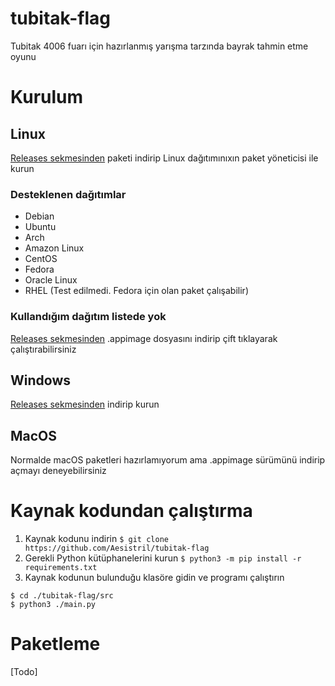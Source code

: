# tubitak-flag
Tubitak 4006 fuarı için hazırlanmış yarışma tarzında bayrak tahmin etme oyunu

# Kurulum
## Linux
[Releases sekmesinden](https://github.com/Aesistril/tubitak-flag/releases) paketi indirip Linux dağıtımınıxın paket yöneticisi ile kurun
### Desteklenen dağıtımlar
- Debian
- Ubuntu
- Arch
- Amazon Linux
- CentOS
- Fedora
- Oracle Linux
- RHEL (Test edilmedi. Fedora için olan paket çalışabilir)
### Kullandığım dağıtım listede yok
[Releases sekmesinden](https://github.com/Aesistril/tubitak-flag/releases) .appimage dosyasını indirip çift tıklayarak çalıştırabilirsiniz
## Windows
[Releases sekmesinden](https://github.com/Aesistril/tubitak-flag/releases) indirip kurun
## MacOS
Normalde macOS paketleri hazırlamıyorum ama .appimage sürümünü indirip açmayı deneyebilirsiniz
# Kaynak kodundan çalıştırma
1. Kaynak kodunu indirin
`$ git clone https://github.com/Aesistril/tubitak-flag`
2. Gerekli Python kütüphanelerini kurun
`$ python3 -m pip install -r requirements.txt`
3. Kaynak kodunun bulunduğu klasöre gidin ve programı çalıştırın
```
$ cd ./tubitak-flag/src
$ python3 ./main.py
```
# Paketleme
[Todo]
